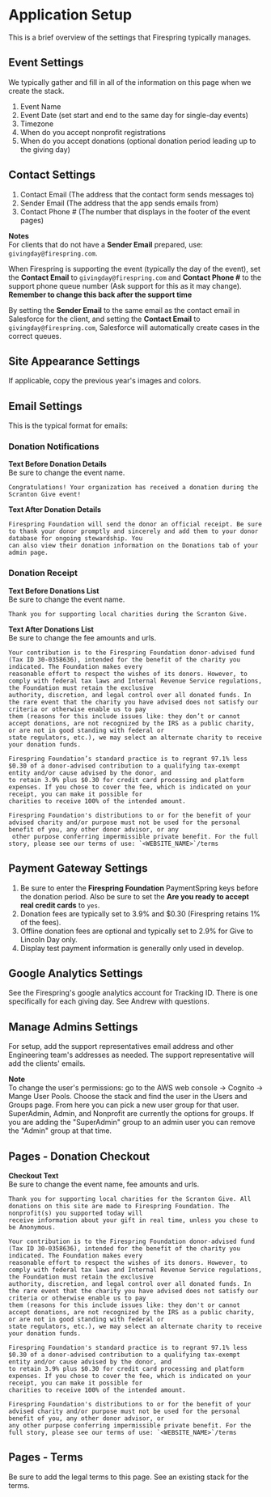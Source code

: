 # Application Setup
This is a brief overview of the settings that Firespring typically manages.

## Event Settings
We typically gather and fill in all of the information on this page when we create the stack.

1. Event Name
2. Event Date (set start and end to the same day for single-day events)
3. Timezone
4. When do you accept nonprofit registrations
5. When do you accept donations (optional donation period leading up to the giving day)

## Contact Settings
1. Contact Email (The address that the contact form sends messages to)
2. Sender Email (The address that the app sends emails from)
3. Contact Phone # (The number that displays in the footer of the event pages)

**Notes**  
For clients that do not have a **Sender Email** prepared, use: `givingday@firespring.com`.  

When Firespring is supporting the event (typically the day of the event), set the **Contact Email** to `givingday@firespring.com` and **Contact Phone #** to the support phone queue
number (Ask support for this as it may change). **Remember to change this back after the support time** 

By setting the **Sender Email** to the same email as the contact email in Salesforce for the client, and setting the **Contact Email** to `givingday@firespring.com`, Salesforce
will automatically create cases in the correct queues.  

## Site Appearance Settings
If applicable, copy the previous year's images and colors.

## Email Settings
This is the typical format for emails:

### Donation Notifications
**Text Before Donation Details**  
Be sure to change the event name.  
```
Congratulations! Your organization has received a donation during the Scranton Give event! 
```
**Text After Donation Details**  
```
Firespring Foundation will send the donor an official receipt. Be sure to thank your donor promptly and sincerely and add them to your donor database for ongoing stewardship. You 
can also view their donation information on the Donations tab of your admin page.
```

### Donation Receipt
**Text Before Donations List**  
Be sure to change the event name.  
```
Thank you for supporting local charities during the Scranton Give.
```
**Text After Donations List**  
Be sure to change the fee amounts and urls.  
```
Your contribution is to the Firespring Foundation donor-advised fund (Tax ID 30-0358636), intended for the benefit of the charity you indicated. The Foundation makes every 
reasonable effort to respect the wishes of its donors. However, to comply with federal tax laws and Internal Revenue Service regulations, the Foundation must retain the exclusive 
authority, discretion, and legal control over all donated funds. In the rare event that the charity you have advised does not satisfy our criteria or otherwise enable us to pay 
them (reasons for this include issues like: they don’t or cannot accept donations, are not recognized by the IRS as a public charity, or are not in good standing with federal or 
state regulators, etc.), we may select an alternate charity to receive your donation funds.

Firespring Foundation’s standard practice is to regrant 97.1% less $0.30 of a donor-advised contribution to a qualifying tax-exempt entity and/or cause advised by the donor, and 
to retain 3.9% plus $0.30 for credit card processing and platform expenses. If you chose to cover the fee, which is indicated on your receipt, you can make it possible for 
charities to receive 100% of the intended amount.

Firespring Foundation's distributions to or for the benefit of your advised charity and/or purpose must not be used for the personal benefit of you, any other donor advisor, or any
 other purpose conferring impermissible private benefit. For the full story, please see our terms of use: `<WEBSITE_NAME>`/terms
```

## Payment Gateway Settings
1. Be sure to enter the **Firespring Foundation** PaymentSpring keys before the donation period. Also be sure to set the **Are you ready to accept real credit cards** to `yes`.
2. Donation fees are typically set to 3.9% and $0.30 (Firespring retains 1% of the fees).
3. Offline donation fees are optional and typically set to 2.9% for Give to Lincoln Day only.
4. Display test payment information is generally only used in develop.

## Google Analytics Settings
See the Firespring's google analytics account for Tracking ID. There is one specifically for each giving day. See Andrew with questions.

## Manage Admins Settings
For setup, add the support representatives email address and other Engineering team's addresses as needed. The support representative will add the clients' emails.  

**Note**  
To change the user's permissions: go to the AWS web console -> Cognito -> Mange User Pools. Choose the stack and find the user in the Users and Groups page. From here you can pick a new user group for that user. SuperAdmin, Admin, and Nonprofit are currently the options for groups.  If you are adding the "SuperAdmin" group to an admin user you can remove the "Admin" group at that time.

## Pages - Donation Checkout
**Checkout Text**  
Be sure to change the event name, fee amounts and urls.  
```
Thank you for supporting local charities for the Scranton Give. All donations on this site are made to Firespring Foundation. The nonprofit(s) you supported today will 
receive information about your gift in real time, unless you chose to be Anonymous.

Your contribution is to the Firespring Foundation donor-advised fund (Tax ID 30-0358636), intended for the benefit of the charity you indicated. The Foundation makes every 
reasonable effort to respect the wishes of its donors. However, to comply with federal tax laws and Internal Revenue Service regulations, the Foundation must retain the exclusive 
authority, discretion, and legal control over all donated funds. In the rare event that the charity you have advised does not satisfy our criteria or otherwise enable us to pay 
them (reasons for this include issues like: they don't or cannot accept donations, are not recognized by the IRS as a public charity, or are not in good standing with federal or 
state regulators, etc.), we may select an alternate charity to receive your donation funds.

Firespring Foundation's standard practice is to regrant 97.1% less $0.30 of a donor-advised contribution to a qualifying tax-exempt entity and/or cause advised by the donor, and 
to retain 3.9% plus $0.30 for credit card processing and platform expenses. If you chose to cover the fee, which is indicated on your receipt, you can make it possible for 
charities to receive 100% of the intended amount.

Firespring Foundation's distributions to or for the benefit of your advised charity and/or purpose must not be used for the personal benefit of you, any other donor advisor, or 
any other purpose conferring impermissible private benefit. For the full story, please see our terms of use: `<WEBSITE_NAME>`/terms
```

## Pages - Terms
Be sure to add the legal terms to this page. See an existing stack for the terms.
